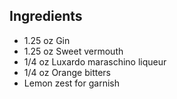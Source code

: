 Ingredients
-----------

- 1.25 oz Gin
- 1.25 oz Sweet vermouth
- 1/4 oz Luxardo maraschino liqueur
- 1/4 oz Orange bitters
- Lemon zest for garnish 
